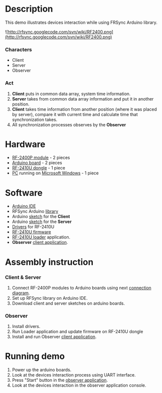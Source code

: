 # Description #

This demo illustrates devices interaction while using FRSync Arduino library.

![http://rfsync.googlecode.com/svn/wiki/RF2400.png](http://rfsync.googlecode.com/svn/wiki/RF2400.png)

### Characters ###

  * Client
  * Server
  * Observer


### Act ###

  1. **Client** puts in common data array, system time information.
  1. **Server** takes from common data array information and put it in another position.
  1. **Client** takes time information from another position (where it was placed by server), compare it with current time and calculate time that synchronization takes.
  1. All synchronization processes observes by the **Observer**


# Hardware #

  * [RF-2400P module](http://www.inhaos.com/product_info.php?products_id=35) - 2 pieces
  * [Arduino board](http://arduino.cc) - 2 pieces
  * [RF-2410U dongle](http://www.inhaos.com/product_info.php?products_id=42)  - 1 piece
  * [PC](http://en.wikipedia.org/wiki/Personal_computer) running on [Microsoft Windows](http://windows.microsoft.com/en-US/windows/home) - 1 piece

# Software #

  * [Arduino IDE](http://arduino.cc/en/Main/Software)
  * RFSync Arduino [library](http://rfsync.googlecode.com/files/RFSync_0-01.zip)
  * Arduino [sketch](http://rfsync.googlecode.com/svn/trunk/ArduinoLibrary/RFSync/examples/RFSync_client/RFSync_client.ino) for the **Client**
  * Arduino [sketch](http://rfsync.googlecode.com/svn/trunk/ArduinoLibrary/RFSync/examples/RFSync_server/RFSync_server.ino) for the **Server**
  * [Drivers](Drivers.md) for RF-2410U
  * [RF-2410U firmware](http://rfsync.googlecode.com/files/RF2410U%20RFSYNC%200_01.hex)
  * [RF-2410U loader](http://rfsync.googlecode.com/files/RF2410U%20Loader.zip) application.
  * **Observer** [client application](http://rfsync.googlecode.com/files/RFSyncSetup_0-01.msi).

# Assembly instruction #

### Client & Server ###

  1. Connect RF-2400P modules to Arduino boards using next [connection diagram](Schematic.md).
  1. Set up RFSync library on Arduino IDE.
  1. Download client and server sketches on arduino boards.

### Observer ###

  1. Install drivers.
  1. Run Loader application and update firmware on RF-2410U dongle
  1. Install and run Observer [client application](GUI.md).

# Running demo #

  1. Power up the arduino boards.
  1. Look at the devices interaction process using UART interface.
  1. Press "Start" button in the [observer application](GUI.md).
  1. Look at the devices interaction in the observer application console.